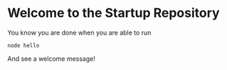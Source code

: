 Welcome to the Startup Repository
=================================

You know you are done when you are able to run 

```
node hello
```

And see a welcome message!